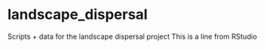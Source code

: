 # landscape_dispersal
Scripts + data for the landscape dispersal project
This is a line from RStudio